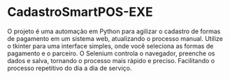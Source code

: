 # CadastroSmartPOS-EXE
O projeto é uma automação em Python para agilizar o cadastro de formas de pagamento em um sistema web, atualizando o processo manual. Utilize o tkinter para uma interface simples, onde você seleciona as formas de pagamento e o parceiro. O Selenium controla o navegador, preenche os dados e salva, tornando o processo mais rápido e preciso. Facilitando o processo repetitivo do dia a dia de serviço.
